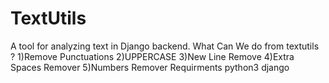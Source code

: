 # TextUtils
A tool for analyzing text in Django backend.
What Can We do from textutils ?
1)Remove Punctuations
2)UPPERCASE
3)New Line Remove
4)Extra Spaces Remover
5)Numbers Remover
Requirments
python3
django
